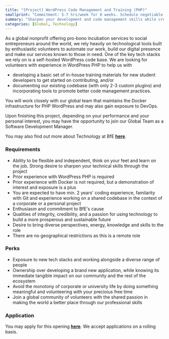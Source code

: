 ```yaml
---
title: "[Project] WordPress Code Management and Training (PHP)"
smallprint: "Commitment: 5-7 hrs/week for 8 weeks. Schedule negotiable. Prior experience preferred."
summary: "Sharpen your development and code management skills while creating lasting social impact" # this will be visible on platforms like LinkedIn when sharing
categories: [Global, Technology]
---
```


As a global nonprofit offering pro-bono incubation services to social entrepreneurs around the world, we rely heavily on technological tools built by enthusiastic volunteers to automate our work, build our digital presence and make our services known to those in need. One of the key tech stacks we rely on is a self-hosted WordPress code base. We are looking for volunteers with experience in WordPress PHP to help us with

- developing a basic set of in-house training materials for new student developers to get started on contributing, and/or
- documenting our existing codebase (with only 2-3 custom plugins) and incorporating tools to promote better code management practices.

You will work closely with our global team that maintains the Docker infrastructure for PHP WordPress and may also gain exposure to DevOps. 

Upon finishing this project, depending on your performance and your personal interest, you may have the opportunity to join our Global Team as a Software Development Manager.

You may also find out more about Technology at BfE [**here**](https://tech.bridgesforenterprise.com).

### Requirements
- Ability to be flexible and independent, think on your feet and learn on the job. Strong desire to sharpen your technical skills through the project
- Prior experience with WordPress PHP is required
- Prior experience with Docker is not required, but a demonstration of interest and exposure is a plus
- You are expected to have min. 2 years' coding experience, familarity with Git and experience working on a shared codebase in the context of a corporate or a personal project
- Enthusiasm and commitment to BfE's cause
- Qualities of integrity, credibility, and a passion for using technology to build a more prosperous and sustainable future
- Desire to bring diverse perspectives, energy, knowledge and skills to the role
- There are no geographical restrictions as this is a remote role

### Perks
- Exposure to new tech stacks and working alongside a diverse range of people
- Ownership over developing a brand new application, while knowing its immediate tangible impact on our community and the rest of the ecosystem 
- Avoid the monotony of corporate or university life by doing something meaningful and volunteering with your precioius free time
- Join a global community of volunteers with the shared passion in making the world a better place through our professional skills

### Application
You may apply for this opening [**here**](https://forms.gle/RpyaEKcxZY14wW6F8). We accept applications on a rolling basis.
